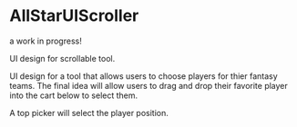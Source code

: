 # AllStarUIScroller
a work in progress!

UI design for scrollable tool.

UI design for a tool that allows users to choose players for thier fantasy teams. 
The final idea will allow users to drag and drop their favorite player into the cart below to select them. 

A top picker will select the player position. 
